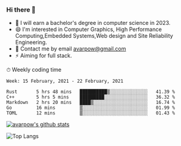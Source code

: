 ### Hi there 👋
<!--I have been a GitHub member for [![Years Badge](https://badges.pufler.dev/years/avarpow)](https://badges.pufler.dev)-->
- 🌱 I will earn a bachelor's degree in computer science in 2023.
- 😄 I'm interested in Computer Graphics, High Performance Computing,Embedded Systems,Web design and Site Reliability Engineering.
- 💬 Contact me by email avarpow@gmail.com
- ⚡ Aiming for full stack.

<!--💻 Coding Activity Logging

[![Commits Badge](https://badges.pufler.dev/commits/weekly/avarpow)](https://badges.pufler.dev)-->

⏱ Weekly coding time
<!--START_SECTION:waka-->
```text
Week: 15 February, 2021 - 22 February, 2021

Rust       5 hrs 48 mins   ██████████▒░░░░░░░░░░░░░░   41.39 % 
C++        5 hrs 5 mins    █████████░░░░░░░░░░░░░░░░   36.32 % 
Markdown   2 hrs 20 mins   ████▒░░░░░░░░░░░░░░░░░░░░   16.74 % 
Go         16 mins         ▒░░░░░░░░░░░░░░░░░░░░░░░░   01.99 % 
TOML       12 mins         ▒░░░░░░░░░░░░░░░░░░░░░░░░   01.43 % 
```
<!--END_SECTION:waka-->

[![avarpow's github stats](https://github-readme-stats.vercel.app/api?username=avarpow&count_private=true&show_icons=true&hide=issues&hide_border=true)](https://github.com/anuraghazra/github-readme-stats)

![Top Langs](https://github-readme-stats.vercel.app/api/top-langs/?username=avarpow&layout=compact&hide_border=true) 
<!--[![avarpow's wakatime stats](https://github-readme-stats.vercel.app/api/wakatime?username=avarpow)](https://github.com/anuraghazra/github-readme-stats)-->
